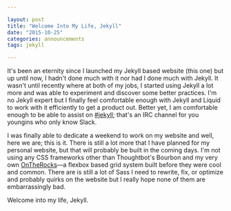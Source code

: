 ```yaml
---

layout: post
title: "Welcome Into My Life, Jekyll"
date: "2015-10-25"
categories: announcements
tags: jekyll

---
```


It's been an eternity since I launched my Jekyll based website (this one) but up until now, I hadn't done much with it nor had I done much with Jekyll. It wasn't until recently where at both of my jobs, I started using Jekyll a lot more and was able to experiment and discover some better practices. I'm no Jekyll expert but I finally feel comfortable enough with Jekyll and Liquid to work with it efficiently to get a product out. Better yet, I am comfortable enough to be able to assist on [#jekyll](irc://irc.freenode.net/jekyll); that's an IRC channel for you youngins who only know Slack.

I was finally able to dedicate a weekend to work on my website and well, here we are; this is it. There is still a lot more that I have planned for my personal website, but that will probably be built in the coming days. I'm not using any CSS frameworks other than Thoughtbot's Bourbon and my very own [OnTheRocks](https://github.com/allejo/OnTheRocks)—a flexbox based grid system built before they were cool and common. There are is still a lot of Sass I need to rewrite, fix, or optimize and probably quirks on the website but I really hope none of them are embarrassingly bad.

Welcome into my life, Jekyll.
